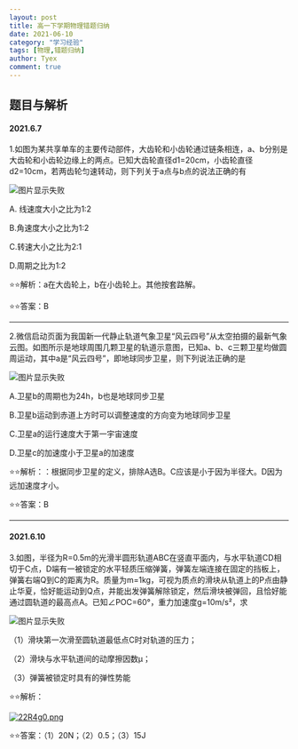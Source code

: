 ```yaml
---
layout: post
title: 高一下学期物理错题归纳
date: 2021-06-10
category: "学习经验"
tags: [物理,错题归纳]
author: Tyex
comment: true
---
```


## 题目与解析

#### 2021.6.7

  1.如图为某共享单车的主要传动部件，大齿轮和小齿轮通过链条相连，a、b分别是大齿轮和小齿轮边缘上的两点。已知大齿轮直径d1=20cm，小齿轮直径d2=10cm，若两齿轮匀速转动，则下列关于a点与b点的说法正确的有

  ![图片显示失败](https://z3.ax1x.com/2021/06/07/2w1yvt.png)

  A. 线速度大小之比为1:2

  B.角速度大小之比为1:2

  C.转速大小之比为2:1

  D.周期之比为1:2

  ⭐⭐解析：a在大齿轮上，b在小齿轮上。其他按套路解。

  ⭐⭐答案：B

---

  2.微信启动页面为我国新一代静止轨道气象卫星“风云四号”从太空拍摄的最新气象云图。如图所示是地球周围几颗卫星的轨道示意图，已知a、b、c三颗卫星均做圆周运动，其中a是“风云四号”，即地球同步卫星，则下列说法正确的是

  ![图片显示失败](https://z3.ax1x.com/2021/06/07/2w89YQ.png)

  A.卫星b的周期也为24h，b也是地球同步卫星

  B.卫星b运动到赤道上方时可以调整速度的方向变为地球同步卫星

  C.卫星a的运行速度大于第一宇宙速度

  D.卫星c的加速度小于卫星a的加速度

  ⭐⭐解析：：根据同步卫星的定义，排除A选B。C应该是小于因为半径大。D因为远加速度才小。

  ⭐⭐答案：B

---

#### 2021.6.10

  3.如图，半径为R=0.5m的光滑半圆形轨道ABC在竖直平面内，与水平轨道CD相切于C点，D端有一被锁定的水平轻质压缩弹簧，弹簧左端连接在固定的挡板上，弹簧右端Q到C的距离为R。质量为m=1kg，可视为质点的滑块从轨道上的P点由静止华夏，恰好能运动到Q点，并能出发弹簧解除锁定，然后滑块被弹回，且恰好能通过圆轨道的最高点A。已知∠POC=60°，重力加速度g=10m/s²，求

  ![图片显示失败](https://z3.ax1x.com/2021/06/10/222O6f.png)

  （1）滑块第一次滑至圆轨道最低点C时对轨道的压力；

  （2）滑块与水平轨道间的动摩擦因数μ；

  （3）弹簧被锁定时具有的弹性势能

  ⭐⭐解析：

  [![22R4g0.png](https://z3.ax1x.com/2021/06/10/22R4g0.png)](https://imgtu.com/i/22R4g0)

  ⭐⭐答案：（1）20N；（2）0.5；（3）15J